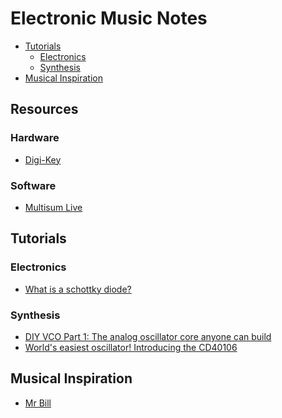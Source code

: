 # Electronic Music Notes

<!-- toc -->

- [Tutorials](#tutorials)
  * [Electronics](#electronics)
  * [Synthesis](#synthesis)
- [Musical Inspiration](#musical-inspiration)

<!-- tocstop -->

## Resources

### Hardware

- [Digi-Key](https://www.digikey.com/)

### Software

- [Multisum Live](https://www.multisim.com/)

## Tutorials

### Electronics

- [What is a schottky diode?](https://www.youtube.com/watch?v=bXEyCf1P0UU)

### Synthesis

- [DIY VCO Part 1: The analog oscillator core anyone can build](https://www.youtube.com/watch?v=QBatvo8bCa4)
- [World's easiest oscillator! Introducing the CD40106](https://www.youtube.com/watch?v=P4SwaI09Zxc)

## Musical Inspiration

- [Mr Bill](https://www.youtube.com/c/MrBillsTunes)
